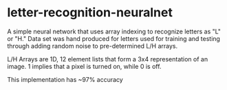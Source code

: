 # letter-recognition-neuralnet

A simple neural network that uses array indexing to recognize letters as "L" or "H." Data set was hand produced for letters used for training and testing through adding random noise to pre-determined L/H arrays.

L/H Arrays are 1D, 12 element lists that form a 3x4 representation of an image. 1 implies that a pixel is turned on, while 0 is off. 

This implementation has ~97% accuracy
